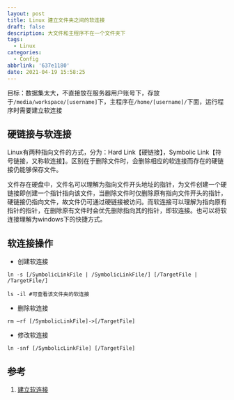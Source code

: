 ```yaml
---
layout: post
title: Linux 建立文件夹之间的软连接
draft: false
description: 大文件和主程序不在一个文件夹下
tags:
  - Linux
categories:
  - Config
abbrlink: '637e1180'
date: 2021-04-19 15:58:25
---
```


目标：数据集太大，不直接放在服务器用户账号下，存放于`/media/workspace/[username]`下，主程序在`/home/[username]/`下面，运行程序时需要建立软连接


## 硬链接与软连接

Linux有两种指向文件的方式，分为：Hard Link【硬链接】，Symbolic Link【符号链接，又称软连接】。区别在于删除文件时，会删除相应的软连接而存在的硬链接仍能够保存文件。

文件存在硬盘中，文件名可以理解为指向文件开头地址的指针，为文件创建一个硬链接即创建一个指针指向该文件，当删除文件时仅删除原有指向文件开头的指针，硬链接仍指向文件，故文件仍可通过硬链接被访问。而软连接可以理解为指向原有指针的指针，在删除原有文件时会优先删除指向其的指针，即软连接。也可以将软连接理解为windows下的快捷方式。

## 软连接操作

* 创建软连接

```
ln -s [/SymbolicLinkFile | /SymbolicLinkFile/] [/TargetFile | /TargetFile/]
```

```
ls -il #可查看该文件夹的软连接
```

* 删除软连接

```
rm –rf [/SymbolicLinkFile]->[/TargetFile]
```

* 修改软连接

```
ln -snf [/SymbolicLinkFile] [/TargetFile]
```

## 参考

1. [建立软连接](https://kukksaku.github.io/2019/02/02/Ubuntu%E6%96%87%E4%BB%B6%E5%A4%B9%E5%BB%BA%E7%AB%8B%E8%BD%AF%E9%93%BE%E6%8E%A5/)
